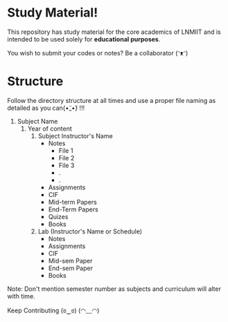 # Study Material!
This repository has study material for the core academics of LNMIIT and is intended to be used solely for **educational purposes**.

You wish to submit your codes or notes?
Be a collaborator (ᵔᴥᵔ) 

# Structure
Follow the directory structure at all times and use a proper file naming as detailed as you can{•̃_•̃} !!!

1. Subject Name
   1. Year of content
      1. Subject Instructor's Name
	      - Notes
	        * File 1
		    * File 2
		    * File 3
		    * .
		    * .
	     - Assignments
	     - CIF
	     - Mid-term Papers
	     - End-Term Papers
	     - Quizes
	     - Books
      2. Lab (Instructor's Name or Schedule)
	     - Notes
	     - Assignments
	     - CIF
	     - Mid-sem Paper
	     - End-sem Paper
	     - Books

Note: Don't mention semester number as subjects and curriculum will alter with time.

Keep Contributing (ಠ‿ಠ) (◠﹏◠)
